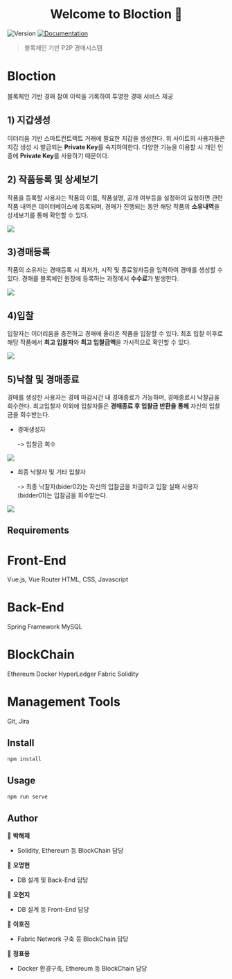 <h1 align="center">Welcome to Bloction 👋</h1>
<p>
  <img alt="Version" src="https://img.shields.io/badge/version-0.2.0-blue.svg?cacheSeconds=2592000" />
  <a href="https://github.com/hoji2/BlockChain_README" target="_blank">
    <img alt="Documentation" src="https://img.shields.io/badge/documentation-yes-brightgreen.svg" />
  </a>
</p>

> 블록체인 기반 P2P 경매시스템

# Bloction

블록체인 기반 경매 참여 이력을 기록하여 투명한 경매 서비스 제공

## 1) 지갑생성

이더리움 기반 스마트컨트랙트 거래에 필요한 지갑을 생성한다. 위 사이트의 사용자들은 지갑 생성 시 발급되는  **Private Key**를 숙지하여한다.  다양한 기능을 이용할 시 개인 인증에 **Private Key**를 사용하기 때문이다.

## 2) 작품등록 및 상세보기

작품을 등록할 사용자는 작품의 이름, 작품설명, 공개 여부등을 설정하여 요청하면 관련 작품 내역은 데이터베이스에 등록되며, 경매가 진행되는 동안 해당 작품의 **소유내역**을 상세보기를 통해 확인할 수 있다.

<img src="https://user-images.githubusercontent.com/46040830/69293995-f3c4d680-0c4d-11ea-9333-8cd5781951f4.gif"/>

## 3)경매등록

작품의 소유자는  경매등록 시 최저가, 시작 및 종료일자등을 입력하여 경매를 생성할 수 있다. 경매를 블록체인 원장에 등록하는 과정에서 **수수료**가 발생한다.

<img src="https://user-images.githubusercontent.com/46040830/69299045-ea8a3880-0c52-11ea-9596-105894973108.gif"/>

## 4)입찰 

입찰자는 이더리움을 충전하고 경매에 올라온 작품을 입찰할 수 있다. 최초 입찰 이후로 해당 작품에서 **최고 입찰자**와 **최고 입찰금액**을 가시적으로 확인할 수 있다.

<img src="https://user-images.githubusercontent.com/46040830/69298047-12c46800-0c50-11ea-91de-164ba6809f71.gif"/>

## 5)낙찰 및 경매종료

경매를 생성한 사용자는 경매 마감시간 내 경매종료가 가능하며, 경매종료시 낙찰금을 회수한다. 최고입찰자 이외에 입찰자들은 **경매종료 후 입찰금 반환을 통헤** 자신의 입찰금을 회수받는다. 

- 경매생성자

  -> 입찰금 회수

<img src="https://user-images.githubusercontent.com/46040830/69298066-21128400-0c50-11ea-8734-1e89de743bbc.gif"/>

- 최종 낙찰자 및 기타 입찰자

  -> 최종 낙찰자(bider02)는 자신의 입찰금을 차감하고 입찰 실패 사용자(bidder01)는 입찰금을 회수받는다.

<img src="https://user-images.githubusercontent.com/46040830/69298747-22dd4700-0c52-11ea-935c-16b3b3ab0105.gif"/>

## Requirements

# Front-End
Vue.js, Vue Router
HTML, CSS, Javascript

# Back-End
Spring Framework
MySQL

# BlockChain
Ethereum
Docker
HyperLedger Fabric
Solidity

# Management Tools
Git, Jira 


## Install

```sh
npm install
```

## Usage

```sh
npm run serve
```

## Author

👤 **박해제**
* Solidity, Ethereum 등 BlockChain 담당 

👤 **오명현**
* DB 설계 및 Back-End 담당

👤 **오현지**
* DB 설계 등 Front-End 담당

👤 **이호진**
* Fabric Network 구축 등 BlockChain 담당

👤 **정표용**
* Docker 환경구축, Ethereum 등 BlockChain 담당

